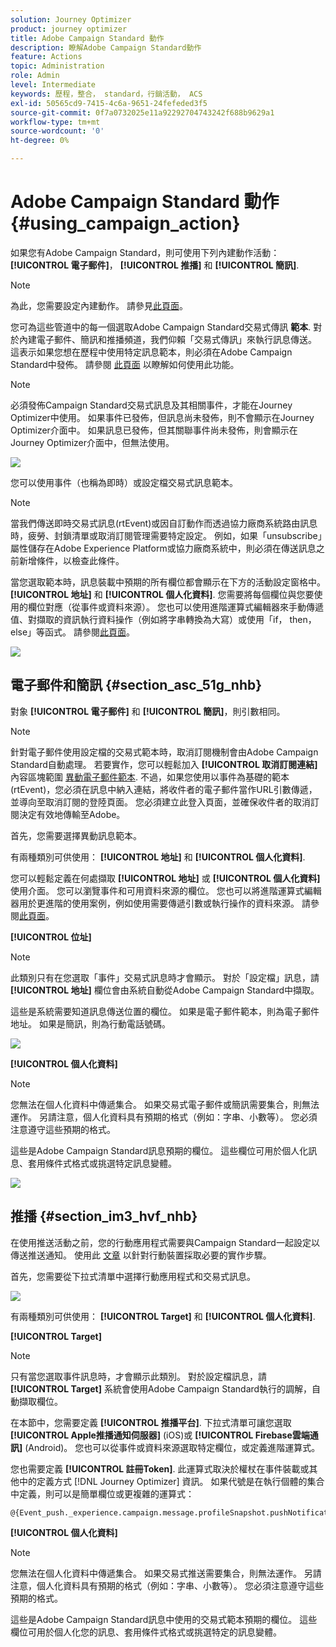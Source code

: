 ```yaml
---
solution: Journey Optimizer
product: journey optimizer
title: Adobe Campaign Standard 動作
description: 瞭解Adobe Campaign Standard動作
feature: Actions
topic: Administration
role: Admin
level: Intermediate
keywords: 歷程，整合， standard，行銷活動， ACS
exl-id: 50565cd9-7415-4c6a-9651-24fefeded3f5
source-git-commit: 0f7a0732025e11a92292704743242f688b9629a1
workflow-type: tm+mt
source-wordcount: '0'
ht-degree: 0%

---
```


# Adobe Campaign Standard 動作 {#using_campaign_action}

如果您有Adobe Campaign Standard，則可使用下列內建動作活動： **[!UICONTROL 電子郵件]**， **[!UICONTROL 推播]** 和 **[!UICONTROL 簡訊]**.

>[!NOTE]
>
>為此，您需要設定內建動作。 請參見[此頁面](../action/acs-action.md)。

您可為這些管道中的每一個選取Adobe Campaign Standard交易式傳訊 **範本**. 對於內建電子郵件、簡訊和推播頻道，我們仰賴「交易式傳訊」來執行訊息傳送。 這表示如果您想在歷程中使用特定訊息範本，則必須在Adobe Campaign Standard中發佈。 請參閱 [此頁面](https://experienceleague.adobe.com/docs/campaign-standard/using/communication-channels/transactional-messaging/getting-started-with-transactional-msg.html?lang=zh-Hant) 以瞭解如何使用此功能。

>[!NOTE]
>
>必須發佈Campaign Standard交易式訊息及其相關事件，才能在Journey Optimizer中使用。 如果事件已發佈，但訊息尚未發佈，則不會顯示在Journey Optimizer介面中。 如果訊息已發佈，但其關聯事件尚未發佈，則會顯示在Journey Optimizer介面中，但無法使用。

![](assets/journey59.png)

您可以使用事件（也稱為即時）或設定檔交易式訊息範本。

>[!NOTE]
>
>當我們傳送即時交易式訊息(rtEvent)或因自訂動作而透過協力廠商系統路由訊息時，疲勞、封鎖清單或取消訂閱管理需要特定設定。 例如，如果「unsubscribe」屬性儲存在Adobe Experience Platform或協力廠商系統中，則必須在傳送訊息之前新增條件，以檢查此條件。

當您選取範本時，訊息裝載中預期的所有欄位都會顯示在下方的活動設定窗格中。 **[!UICONTROL 地址]** 和 **[!UICONTROL 個人化資料]**. 您需要將每個欄位與您要使用的欄位對應（從事件或資料來源）。 您也可以使用進階運算式編輯器來手動傳遞值、對擷取的資訊執行資料操作（例如將字串轉換為大寫）或使用「if， then， else」等函式。 請參閱[此頁面](expression/expressionadvanced.md)。

![](assets/journey60.png)

## 電子郵件和簡訊 {#section_asc_51g_nhb}

對象 **[!UICONTROL 電子郵件]** 和 **[!UICONTROL 簡訊]**，則引數相同。

>[!NOTE]
>
>針對電子郵件使用設定檔的交易式範本時，取消訂閱機制會由Adobe Campaign Standard自動處理。 若要實作，您可以輕鬆加入 **[!UICONTROL 取消訂閱連結]** 內容區塊範圍 [異動電子郵件範本](https://experienceleague.adobe.com/docs/campaign-standard/using/communication-channels/transactional-messaging/getting-started-with-transactional-msg.html?lang=zh-Hant). 不過，如果您使用以事件為基礎的範本(rtEvent)，您必須在訊息中納入連結，將收件者的電子郵件當作URL引數傳遞，並導向至取消訂閱的登陸頁面。 您必須建立此登入頁面，並確保收件者的取消訂閱決定有效地傳輸至Adobe。

首先，您需要選擇異動訊息範本。

有兩種類別可供使用： **[!UICONTROL 地址]** 和 **[!UICONTROL 個人化資料]**.

您可以輕鬆定義在何處擷取 **[!UICONTROL 地址]** 或 **[!UICONTROL 個人化資料]** 使用介面。 您可以瀏覽事件和可用資料來源的欄位。 您也可以將進階運算式編輯器用於更進階的使用案例，例如使用需要傳遞引數或執行操作的資料來源。 請參閱[此頁面](expression/expressionadvanced.md)。

**[!UICONTROL 位址]**

>[!NOTE]
>
>此類別只有在您選取「事件」交易式訊息時才會顯示。 對於「設定檔」訊息，請 **[!UICONTROL 地址]** 欄位會由系統自動從Adobe Campaign Standard中擷取。

這些是系統需要知道訊息傳送位置的欄位。 如果是電子郵件範本，則為電子郵件地址。 如果是簡訊，則為行動電話號碼。

![](assets/journey61.png)

**[!UICONTROL 個人化資料]**

>[!NOTE]
>
>您無法在個人化資料中傳遞集合。 如果交易式電子郵件或簡訊需要集合，則無法運作。 另請注意，個人化資料具有預期的格式（例如：字串、小數等）。 您必須注意遵守這些預期的格式。

這些是Adobe Campaign Standard訊息預期的欄位。 這些欄位可用於個人化訊息、套用條件式格式或挑選特定訊息變體。

![](assets/journey62.png)

## 推播 {#section_im3_hvf_nhb}

在使用推送活動之前，您的行動應用程式需要與Campaign Standard一起設定以傳送推送通知。 使用此 [文章](https://helpx.adobe.com/tw/campaign/kb/integrate-mobile-sdk.html) 以針對行動裝置採取必要的實作步驟。

首先，您需要從下拉式清單中選擇行動應用程式和交易式訊息。

![](assets/journey62bis.png)

有兩種類別可供使用： **[!UICONTROL Target]** 和 **[!UICONTROL 個人化資料]**.

**[!UICONTROL Target]**

>[!NOTE]
>
>只有當您選取事件訊息時，才會顯示此類別。 對於設定檔訊息，請 **[!UICONTROL Target]** 系統會使用Adobe Campaign Standard執行的調解，自動擷取欄位。

在本節中，您需要定義 **[!UICONTROL 推播平台]**. 下拉式清單可讓您選取 **[!UICONTROL Apple推播通知伺服器]** (iOS)或 **[!UICONTROL Firebase雲端通訊]** (Android)。 您也可以從事件或資料來源選取特定欄位，或定義進階運算式。

您也需要定義 **[!UICONTROL 註冊Token]**. 此運算式取決於權杖在事件裝載或其他中的定義方式 [!DNL Journey Optimizer] 資訊。 如果代號是在執行個體的集合中定義，則可以是簡單欄位或更複雜的運算式：

```
@{Event_push._experience.campaign.message.profileSnapshot.pushNotificationTokens.first().token}
```

**[!UICONTROL 個人化資料]**

>[!NOTE]
>
>您無法在個人化資料中傳遞集合。 如果交易式推送需要集合，則無法運作。 另請注意，個人化資料具有預期的格式（例如：字串、小數等）。 您必須注意遵守這些預期的格式。

這些是Adobe Campaign Standard訊息中使用的交易式範本預期的欄位。 這些欄位可用於個人化您的訊息、套用條件式格式或挑選特定的訊息變體。

